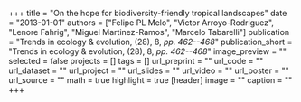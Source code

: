 +++
title = "On the hope for biodiversity-friendly tropical landscapes"
date = "2013-01-01"
authors = ["Felipe PL Melo", "Victor Arroyo-Rodriguez", "Lenore Fahrig", "Miguel Martinez-Ramos", "Marcelo Tabarelli"]
publication = "Trends in ecology & evolution, (28), 8, _pp. 462--468_"
publication_short = "Trends in ecology & evolution, (28), 8, _pp. 462--468_"
image_preview = ""
selected = false
projects = []
tags = []
url_preprint = ""
url_code = ""
url_dataset = ""
url_project = ""
url_slides = ""
url_video = ""
url_poster = ""
url_source = ""
math = true
highlight = true
[header]
image = ""
caption = ""
+++
